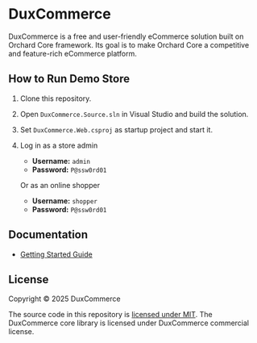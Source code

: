 # DuxCommerce

DuxCommerce is a free and user-friendly eCommerce solution built on Orchard Core framework. Its goal is to make Orchard Core a competitive and feature-rich eCommerce platform.

## How to Run Demo Store

1. Clone this repository.

2. Open `DuxCommerce.Source.sln` in Visual Studio and build the solution.

3. Set `DuxCommerce.Web.csproj` as startup project and start it.

4. Log in as a store admin

    * **Username:** `admin`
    * **Password:** `P@ssw0rd01`

    Or as an online shopper

    * **Username:** `shopper`
    * **Password:** `P@ssw0rd01`

## Documentation

- [Getting Started Guide](docs/getting-started/index.md)

## License

Copyright © 2025 DuxCommerce

The source code in this repository is [licensed under MIT](https://github.com/DuxCommerce/DuxCommerce.Source/blob/main/LICENSE.md). The DuxCommerce core library is licensed under DuxCommerce commercial license.
